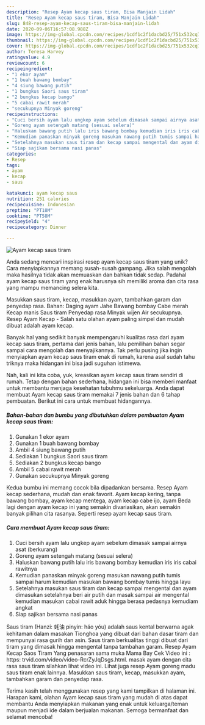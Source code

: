 ```yaml
---
description: "Resep Ayam kecap saus tiram, Bisa Manjain Lidah"
title: "Resep Ayam kecap saus tiram, Bisa Manjain Lidah"
slug: 848-resep-ayam-kecap-saus-tiram-bisa-manjain-lidah
date: 2020-09-06T16:57:08.988Z
image: https://img-global.cpcdn.com/recipes/1cdf1c2f1dacbd25/751x532cq70/ayam-kecap-saus-tiram-foto-resep-utama.jpg
thumbnail: https://img-global.cpcdn.com/recipes/1cdf1c2f1dacbd25/751x532cq70/ayam-kecap-saus-tiram-foto-resep-utama.jpg
cover: https://img-global.cpcdn.com/recipes/1cdf1c2f1dacbd25/751x532cq70/ayam-kecap-saus-tiram-foto-resep-utama.jpg
author: Teresa Harvey
ratingvalue: 4.9
reviewcount: 6
recipeingredient:
- "1 ekor ayam"
- "1 buah bawang bombay"
- "4 siung bawang putih"
- "1 bungkus Saori saus tiram"
- "2 bungkus kecap bango"
- "5 cabai rawit merah"
- "secukupnya Minyak goreng"
recipeinstructions:
- "Cuci bersih ayam lalu ungkep ayam sebelum dimasak sampai airnya asat (berkurang)"
- "Goreng ayam setengah matang (sesuai selera)"
- "Haluskan bawang putih lalu iris bawang bombay kemudian iris iris cabai rawitnya"
- "Kemudian panaskan minyak goreng masukan nawang putih tumis sampai harum kemudian masukan bawang bombay tumis hingga layu"
- "Setelahnya masukan saus tiram dan kecap sampai mengental dan ayam dimasukan setelahnya beri air putih dan masak sampai air mengental kemudian masukan cabai rawit aduk hingga berasa pedasnya kemudiam angkat"
- "Siap sajikan bersama nasi panas"
categories:
- Resep
tags:
- ayam
- kecap
- saus

katakunci: ayam kecap saus 
nutrition: 251 calories
recipecuisine: Indonesian
preptime: "PT18M"
cooktime: "PT58M"
recipeyield: "4"
recipecategory: Dinner

---
```



![Ayam kecap saus tiram](https://img-global.cpcdn.com/recipes/1cdf1c2f1dacbd25/751x532cq70/ayam-kecap-saus-tiram-foto-resep-utama.jpg)

Anda sedang mencari inspirasi resep ayam kecap saus tiram yang unik? Cara menyiapkannya memang susah-susah gampang. Jika salah mengolah maka hasilnya tidak akan memuaskan dan bahkan tidak sedap. Padahal ayam kecap saus tiram yang enak harusnya sih memiliki aroma dan cita rasa yang mampu memancing selera kita.

Masukkan saus tiram, kecap, masukkan ayam, tambahkan garam dan penyedap rasa. Bahan: Daging ayam Jahe Bawang bombay Cabe merah Kecap manis Saus tiram Penyedap rasa Minyak wijen Air secukupnya. Resep Ayam Kecap - Salah satu olahan ayam paling simpel dan mudah dibuat adalah ayam kecap.

Banyak hal yang sedikit banyak mempengaruhi kualitas rasa dari ayam kecap saus tiram, pertama dari jenis bahan, lalu pemilihan bahan segar sampai cara mengolah dan menyajikannya. Tak perlu pusing jika ingin menyiapkan ayam kecap saus tiram enak di rumah, karena asal sudah tahu triknya maka hidangan ini bisa jadi suguhan istimewa.


Nah, kali ini kita coba, yuk, kreasikan ayam kecap saus tiram sendiri di rumah. Tetap dengan bahan sederhana, hidangan ini bisa memberi manfaat untuk membantu menjaga kesehatan tubuhmu sekeluarga. Anda dapat membuat Ayam kecap saus tiram memakai 7 jenis bahan dan 6 tahap pembuatan. Berikut ini cara untuk membuat hidangannya.

<!--inarticleads1-->

##### Bahan-bahan dan bumbu yang dibutuhkan dalam pembuatan Ayam kecap saus tiram:

1. Gunakan 1 ekor ayam
1. Gunakan 1 buah bawang bombay
1. Ambil 4 siung bawang putih
1. Sediakan 1 bungkus Saori saus tiram
1. Sediakan 2 bungkus kecap bango
1. Ambil 5 cabai rawit merah
1. Gunakan secukupnya Minyak goreng


Kedua bumbu ini memang cocok bila dipadankan bersama. Resep Ayam kecap sederhana, mudah dan enak favorit. Ayam kecap kering, tanpa bawang bombay, ayam kecap mentega, ayam kecap cabe ijo, ayam Beda lagi dengan ayam kecap ini yang semakin divariasikan, akan semakin banyak pilihan cita rasanya. Seperti resep ayam kecap saus tiram. 

<!--inarticleads2-->

##### Cara membuat Ayam kecap saus tiram:

1. Cuci bersih ayam lalu ungkep ayam sebelum dimasak sampai airnya asat (berkurang)
1. Goreng ayam setengah matang (sesuai selera)
1. Haluskan bawang putih lalu iris bawang bombay kemudian iris iris cabai rawitnya
1. Kemudian panaskan minyak goreng masukan nawang putih tumis sampai harum kemudian masukan bawang bombay tumis hingga layu
1. Setelahnya masukan saus tiram dan kecap sampai mengental dan ayam dimasukan setelahnya beri air putih dan masak sampai air mengental kemudian masukan cabai rawit aduk hingga berasa pedasnya kemudiam angkat
1. Siap sajikan bersama nasi panas


Saus tiram (Hanzi: 蚝油 pinyin: háo yóu) adalah saus kental berwarna agak kehitaman dalam masakan Tionghoa yang dibuat dari bahan dasar tiram dan mempunyai rasa gurih dan asin. Saus tiram berkualitas tinggi dibuat dari tiram yang dimasak hingga mengental tanpa tambahan garam. Resep Ayam Kecap Saos Tiram Yang penasaran sama muka Mama Bay Cek Video ini : https: trvid.com/video/video-RcrZyJqDsgs.html. masak ayam dengan cita rasa saus tiram silahkan lihat video ini. Lihat juga resep Ayam goreng madu saus tiram enak lainnya. Masukkan saus tiram, kecap, masukkan ayam, tambahkan garam dan penyedap rasa. 

Terima kasih telah menggunakan resep yang kami tampilkan di halaman ini. Harapan kami, olahan Ayam kecap saus tiram yang mudah di atas dapat membantu Anda menyiapkan makanan yang enak untuk keluarga/teman maupun menjadi ide dalam berjualan makanan. Semoga bermanfaat dan selamat mencoba!
